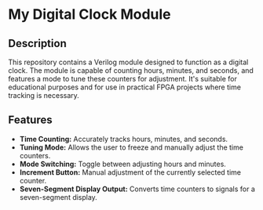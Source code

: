 # My Digital Clock Module

## Description
This repository contains a Verilog module designed to function as a digital clock. The module is capable of counting hours, minutes, and seconds, and features a mode to tune these counters for adjustment. It's suitable for educational purposes and for use in practical FPGA projects where time tracking is necessary.

## Features
- **Time Counting:** Accurately tracks hours, minutes, and seconds.
- **Tuning Mode:** Allows the user to freeze and manually adjust the time counters.
- **Mode Switching:** Toggle between adjusting hours and minutes.
- **Increment Button:** Manual adjustment of the currently selected time counter.
- **Seven-Segment Display Output:** Converts time counters to signals for a seven-segment display.
